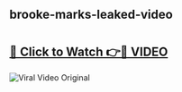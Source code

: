 ## brooke-marks-leaked-video 

# <h2><a href="http://freeplayer.one?title=brooke-marks-leaked-video&ref=21J">🔗 Click to Watch 👉🔴 VIDEO</a></h2>

<a href="http://freeplayer.one?title=brooke-marks-leaked-video&ref=21J" rel="nofollow" data-target="animated-image.originalLink"><img src="https://i.ibb.co.com/xMMVF88/686577567.gif" alt="Viral Video Original" style="max-width: 100%; display: inline-block;" data-target="animated-image.originalImage"></a>

